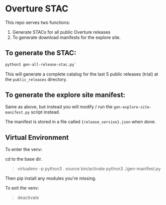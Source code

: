# Overture STAC

This repo serves two functions:

1) Generate STACs for all public Overture releases
2) To generate download manifests for the explore site.

## To generate the STAC:

```bash
python3 gen-all-release-stac.py`
```

This will generate a complete catalog for the last 5 public releases (trial) at the `public_releases` directory.


## To generate the explore site manifest:
Same as above, but instead you will modify / run the `gen-explore-site-manifest.py` script instead.

The manifest is stored in a file called `{release_version}.json` when done.



## Virtual Environment
To enter the venv:

cd to the base dir.
> virtualenv -p python3 .
> source   bin/activate
> python3 ./gen-manifest.py

Then pip install any modules you're missing.

To exit the venv:

> deactivate
